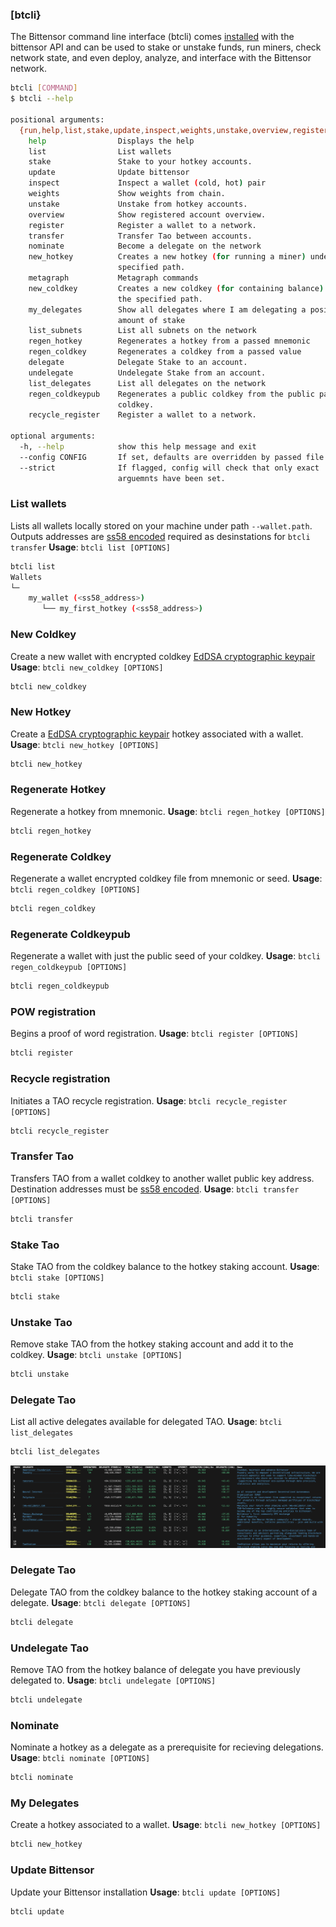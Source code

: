 
### [btcli}


The Bittensor command line interface (btcli) comes [installed](getting-started/installation) with the bittensor API and can be used to stake or unstake funds, run miners, check network state, and even deploy, analyze, and interface with the Bittensor network.



<Accordion title="_basic commands">

```bash dark
btcli [COMMAND]
$ btcli --help

positional arguments:
  {run,help,list,stake,update,inspect,weights,unstake,overview,register,transfer,nominate,new_hotkey,metagraph,new_coldkey,my_delegates,list_subnets,regen_hotkey,regen_coldkey,delegate,undelegate,list_delegates,regen_coldkeypub,recycle_register}
    help                Displays the help
    list                List wallets
    stake               Stake to your hotkey accounts.
    update              Update bittensor
    inspect             Inspect a wallet (cold, hot) pair
    weights             Show weights from chain.
    unstake             Unstake from hotkey accounts.
    overview            Show registered account overview.
    register            Register a wallet to a network.
    transfer            Transfer Tao between accounts.
    nominate            Become a delegate on the network
    new_hotkey          Creates a new hotkey (for running a miner) under the
                        specified path.
    metagraph           Metagraph commands
    new_coldkey         Creates a new coldkey (for containing balance) under
                        the specified path.
    my_delegates        Show all delegates where I am delegating a positive
                        amount of stake
    list_subnets        List all subnets on the network
    regen_hotkey        Regenerates a hotkey from a passed mnemonic
    regen_coldkey       Regenerates a coldkey from a passed value
    delegate            Delegate Stake to an account.
    undelegate          Undelegate Stake from an account.
    list_delegates      List all delegates on the network
    regen_coldkeypub    Regenerates a public coldkey from the public part of the
                        coldkey.
    recycle_register    Register a wallet to a network.

optional arguments:
  -h, --help            show this help message and exit
  --config CONFIG       If set, defaults are overridden by passed file.
  --strict              If flagged, config will check that only exact
                        arguemnts have been set.
```

</Accordion>


<Accordion title="_wallets">

### List wallets
Lists all wallets locally stored on your machine under path `--wallet.path`. Outputs addresses are [ss58 encoded](https://docs.substrate.io/reference/address-formats/#:~:text=case%20L%20(l)-,Address%20type,address%20bytes%20that%20follow%20it.&text=Simple%20account%2Faddress%2Fnetwork%20identifier,directly%20as%20such%20an%20identifier) required as desinstations for ```btcli transfer```
**Usage**: ```btcli list [OPTIONS]```
```bash dark
btcli list
Wallets
└─
    my_wallet (<ss58_address>)
       └── my_first_hotkey (<ss58_address>)
```
### New Coldkey
Create a new wallet with encrypted coldkey [EdDSA cryptographic keypair](https://en.wikipedia.org/wiki/EdDSA#Ed25519)
**Usage**: ```btcli new_coldkey [OPTIONS]```
```bash dark
btcli new_coldkey
```

### New Hotkey
Create a [EdDSA cryptographic keypair](https://en.wikipedia.org/wiki/EdDSA#Ed25519) hotkey associated with a wallet.
**Usage**: ```btcli new_hotkey [OPTIONS]```
```bash dark
btcli new_hotkey
```

### Regenerate Hotkey
Regenerate a hotkey from mnemonic.
**Usage**: ```btcli regen_hotkey [OPTIONS]```
```bash dark
btcli regen_hotkey
```

### Regenerate Coldkey
Regenerate a wallet encrypted coldkey file from mnemonic or seed.
**Usage**: ```btcli regen_coldkey [OPTIONS]```
```bash dark
btcli regen_coldkey
```

### Regenerate Coldkeypub
Regenerate a wallet with just the public seed of your coldkey.
**Usage**: ```btcli regen_coldkeypub [OPTIONS]```
```bash dark
btcli regen_coldkeypub
```
</Accordion>



<Accordion title="Registration">

### POW registration
Begins a proof of word registration.
**Usage**: ```btcli register [OPTIONS]```
```bash dark
btcli register
```

### Recycle registration
Initiates a TAO recycle registration.
**Usage**: ```btcli recycle_register [OPTIONS]```
```bash dark
btcli recycle_register
```
</Accordion>


<Accordion title="Transfers/Staking">

### Transfer Tao
Transfers TAO from a wallet coldkey to another wallet public key address. Destination addresses must be [ss58 encoded](https://docs.substrate.io/reference/address-formats/#:~:text=case%20L%20(l)-,Address%20type,address%20bytes%20that%20follow%20it.&text=Simple%20account%2Faddress%2Fnetwork%20identifier,directly%20as%20such%20an%20identifier).
**Usage**: ```btcli transfer [OPTIONS]```
```bash dark
btcli transfer
```

### Stake Tao
Stake TAO from the coldkey balance to the hotkey staking account.
**Usage**: ```btcli stake [OPTIONS]```
```bash dark
btcli stake
```

### Unstake Tao
Remove stake TAO from the hotkey staking account and add it to the coldkey.
**Usage**: ```btcli unstake [OPTIONS]```
```bash dark
btcli unstake
```
</Accordion>


<Accordion title="Delegation">

### Delegate Tao
List all active delegates available for delegated TAO.
**Usage**: ```btcli list_delegates```
```bash dark
btcli list_delegates
```
![List Delegates](/images/list_delegates.png 'Output of List Delegates')

### Delegate Tao
Delegate TAO from the coldkey balance to the hotkey staking account of a delegate.
**Usage**: ```btcli delegate [OPTIONS]```
```bash dark
btcli delegate
```

### Undelegate Tao
Remove TAO from the hotkey balance of delegate you have previously delegated to.
**Usage**: ```btcli undelegate [OPTIONS]```
```bash dark
btcli undelegate
```

### Nominate
Nominate a hotkey as a delegate as a prerequisite for recieving delegations.
**Usage**: ```btcli nominate [OPTIONS]```
```bash dark
btcli nominate
```

### My Delegates
Create a hotkey associated to a wallet.
**Usage**: ```btcli new_hotkey [OPTIONS]```
```bash dark
btcli new_hotkey
```
</Accordion>



<Accordion title="Misc">

### Update Bittensor
Update your Bittensor installation
**Usage**: ```btcli update [OPTIONS]```
```bash dark
btcli update
```
</Accordion>
